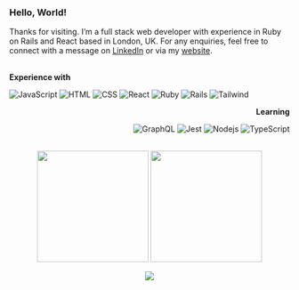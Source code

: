### Hello, World!

Thanks for visiting. I’m a full stack web developer with experience in Ruby on Rails and React based in London, UK. For any enquiries, feel free to connect with a message on [LinkedIn](https://adrianhards.github.io/) or via my [website](https://adrianhards.github.io/). 

 <!-- [![Linkedin Badge](https://img.shields.io/badge/-adrianHards-3A76F0?style=flat&logo=Linkedin&logoColor=white&link=https://www.linkedin.com/in/jlim/)](https://www.linkedin.com/in/adrianhards/) -->
<br>

<div align="left">
<strong>Experience with</strong>

  ![JavaScript](https://img.shields.io/badge/-JavaScript-1C1E2E?style=for-the-badge&logo=javascript&logoColor=white&labelColor=3A76F0)
  ![HTML](https://img.shields.io/badge/-HTML-1C1E2E?style=for-the-badge&logo=html5&logoColor=white&labelColor=3A76F0)
  ![CSS](https://img.shields.io/badge/-CSS-1C1E2E?style=for-the-badge&logo=css3&logoColor=white&labelColor=3A76F0)
  ![React](https://img.shields.io/badge/-React-1C1E2E?style=for-the-badge&logo=react&logoColor=white&labelColor=3A76F0)
  ![Ruby](https://img.shields.io/badge/-Ruby-1C1E2E?style=for-the-badge&logo=ruby&logoColor=white&labelColor=3A76F0)
  ![Rails](https://img.shields.io/badge/-Rails-1C1E2E?style=for-the-badge&logo=ruby-on-rails&logoColor=white&labelColor=3A76F0)
  ![Tailwind](https://img.shields.io/badge/-Tailwind-1C1E2E?style=for-the-badge&logo=tailwindcss&logoColor=white&labelColor=3A76F0)
  
  <!-- ![Heroku](https://img.shields.io/badge/-Heroku-1C1E2E?style=for-the-badge&logo=heroku&logoColor=white&labelColor=3A76F0) -->
  <!-- ![R](https://img.shields.io/badge/-R-1C1E2E?style=for-the-badge&logo=r&logoColor=white&labelColor=3A76F0) -->
  <!-- ![git](https://img.shields.io/badge/-git-1C1E2E?style=for-the-badge&logo=git&logoColor=white&labelColor=3A76F0) -->

</div>

<div align="right">
<strong>Learning</strong>

  ![GraphQL](https://img.shields.io/badge/-GraphQL-1C1E2E?style=for-the-badge&logo=graphql&logoColor=white&labelColor=3A76F0)
  ![Jest](https://img.shields.io/badge/-Jest-1C1E2E?style=for-the-badge&logo=jest&logoColor=white&labelColor=3A76F0)
  ![Nodejs](https://img.shields.io/badge/-Nodejs-1C1E2E?style=for-the-badge&logo=node.js&logoColor=white&labelColor=3A76F0)
  ![TypeScript](https://img.shields.io/badge/-TypeScript-1C1E2E?style=for-the-badge&logo=typescript&logoColor=white&labelColor=3A76F0)
  
  <!-- ![Redux](https://img.shields.io/badge/-Redux-1C1E2E?style=for-the-badge&logo=redux&logoColor=white&labelColor=3A76F0) -->
  <!-- ![Cypress](https://img.shields.io/badge/-Cypress-1C1E2E?style=for-the-badge&logo=cypress&logoColor=white&labelColor=3A76F0) -->
  <!-- ![Jest](https://img.shields.io/badge/-Jest-1C1E2E?style=for-the-badge&logo=jest&logoColor=white&labelColor=3A76F0) -->

</div>

<br>

<!-- link to icons: https://github.com/Ileriayo/markdown-badges -->

<div align="center">
<img src="https://github-readme-stats.vercel.app/api/top-langs/?username=adrianhards&theme=radical&title_color=3A76F0&text_color=fff" height="200">
  <img src="https://github-readme-stats.vercel.app/api?username=adrianhards&show_icons=true&theme=radical&title_color=3A76F0&text_color=fff&icon_color=3A76F0" height="200">
</div>

<p align="center">
  <img src="https://visitor-badge.laobi.icu/badge?page_id=adrianhards" id="counter">
</p>


